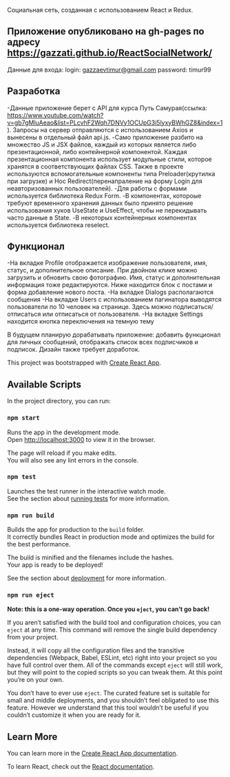 Социальная сеть, созданная с использованием React и Redux.

## Приложение опубликовано на gh-pages по адресу https://gazzati.github.io/ReactSocialNetwork/
  Данные для входа: login: gazzaevtimur@gmail.com
                    password: timur99
                  
## Разработка                 
  -Данные приложение берет с API для курса Путь Самурая(ссылка: https://www.youtube.com/watch?v=gb7gMluAeao&list=PLcvhF2Wqh7DNVy1OCUpG3i5lyxyBWhGZ8&index=1). Запросы на сервер отправляются с использованием Axios и вынесены в отдельный файл api.js. 
  -Само приложение разбито на множество JS и JSX файлов, каждый из которых является либо презентационной, либо контейнерной компонентой. Каждая презентационная компонента использует модульные стили, которое хранятся в соответствующих файлах CSS. Также в проекте используются вспомогательные компоненты типа Preloader(крутилка при загрузке) и Hoc Redirect(перенапраление на форму Login для неавторизованных пользователей). 
  -Для работы с формами используется библиотека Redux Form.
  -В компонентах, котороые требуют временного хранения данных было принято решение использования хуков UseState и UseEffect, чтобы не перекидывать часто данные в State.
  -В некоторых контейнерных компонентах используется библиотека reselect.
  
## Функционал
  -На вкладке Profile отображается изображение пользователя, имя, статус, и дополнительное описание. При двойном клике можно загрузить и обновить свою фотографию. Имя, статус и дополнительная информация тоже редактируются. Ниже находится блок с постами и форма добавление нового поста. 
  -На вкладке Dialogs располагаются сообщения 
  -На вкладке Users с использованием пагинатора выводятся пользователи по 10 человек на странице. Здесь можно подписаться/отписаться или отписаться от пользователя.
  -На вкладке Settings находится кнопка переключения на темную тему
  
В будущем планирую дорабатывать приложение: добавить функционал для личных сообщений, отображать список всех подписчиков и подписок.
Дизайн также требует доработок.
                  

This project was bootstrapped with [Create React App](https://github.com/facebook/create-react-app).

## Available Scripts

In the project directory, you can run:

### `npm start`

Runs the app in the development mode.<br />
Open [http://localhost:3000](http://localhost:3000) to view it in the browser.

The page will reload if you make edits.<br />
You will also see any lint errors in the console.

### `npm test`

Launches the test runner in the interactive watch mode.<br />
See the section about [running tests](https://facebook.github.io/create-react-app/docs/running-tests) for more information.

### `npm run build`

Builds the app for production to the `build` folder.<br />
It correctly bundles React in production mode and optimizes the build for the best performance.

The build is minified and the filenames include the hashes.<br />
Your app is ready to be deployed!

See the section about [deployment](https://facebook.github.io/create-react-app/docs/deployment) for more information.

### `npm run eject`

**Note: this is a one-way operation. Once you `eject`, you can’t go back!**

If you aren’t satisfied with the build tool and configuration choices, you can `eject` at any time. This command will remove the single build dependency from your project.

Instead, it will copy all the configuration files and the transitive dependencies (Webpack, Babel, ESLint, etc) right into your project so you have full control over them. All of the commands except `eject` will still work, but they will point to the copied scripts so you can tweak them. At this point you’re on your own.

You don’t have to ever use `eject`. The curated feature set is suitable for small and middle deployments, and you shouldn’t feel obligated to use this feature. However we understand that this tool wouldn’t be useful if you couldn’t customize it when you are ready for it.

## Learn More

You can learn more in the [Create React App documentation](https://facebook.github.io/create-react-app/docs/getting-started).

To learn React, check out the [React documentation](https://reactjs.org/).

